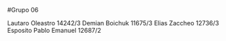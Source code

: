 #Grupo 06

Lautaro Oleastro 14242/3
Demian Boichuk 11675/3
Elias Zaccheo 12736/3
Esposito Pablo Emanuel 12687/2

